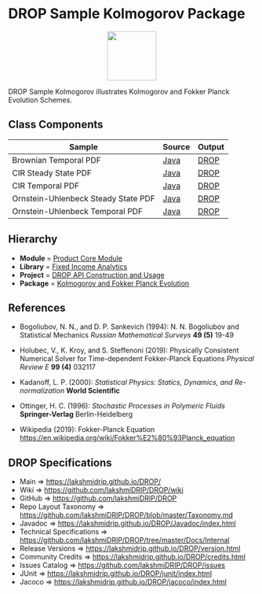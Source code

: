 # DROP Sample Kolmogorov Package

<p align="center"><img src="https://github.com/lakshmiDRIP/DROP/blob/master/DRIP_Logo.gif?raw=true" width="100"></p>

DROP Sample Kolmogorov illustrates Kolmogorov and Fokker Planck Evolution Schemes.


## Class Components

 |     Sample     | Source | Output |
 |----------------|--------|--------|
 | Brownian Temporal PDF | [Java](https://github.com/lakshmiDRIP/DROP/tree/master/src/main/java/org/drip/sample/kolmogorov/BrownianTemporalPDF.java) | [DROP](https://github.com/lakshmiDRIP/DROP/blob/master/drop/org/drip/sample/kolmogorov/BrownianTemporalPDF.drop) |
 | CIR Steady State PDF | [Java](https://github.com/lakshmiDRIP/DROP/tree/master/src/main/java/org/drip/sample/kolmogorov/CIRSteadyStatePDF.java) | [DROP](https://github.com/lakshmiDRIP/DROP/blob/master/drop/org/drip/sample/kolmogorov/CIRSteadyStatePDF.drop) |
 | CIR Temporal PDF | [Java](https://github.com/lakshmiDRIP/DROP/tree/master/src/main/java/org/drip/sample/kolmogorov/CIRTemporalPDF.java) | [DROP](https://github.com/lakshmiDRIP/DROP/blob/master/drop/org/drip/sample/kolmogorov/CIRTemporalPDF.drop) |
 | Ornstein-Uhlenbeck Steady State PDF | [Java](https://github.com/lakshmiDRIP/DROP/tree/master/src/main/java/org/drip/sample/kolmogorov/OrnsteinUhlenbeckSteadyStatePDF.java) | [DROP](https://github.com/lakshmiDRIP/DROP/blob/master/drop/org/drip/sample/kolmogorov/OrnsteinUhlenbeckSteadyStatePDF.drop) |
 | Ornstein-Uhlenbeck Temporal PDF | [Java](https://github.com/lakshmiDRIP/DROP/tree/master/src/main/java/org/drip/sample/kolmogorov/OrnsteinUhlenbeckTemporalPDF.java) | [DROP](https://github.com/lakshmiDRIP/DROP/blob/master/drop/org/drip/sample/kolmogorov/OrnsteinUhlenbeckTemporalPDF.drop) |


## Hierarchy

 <ul>
	<li><b>Module </b> = <a href = "https://github.com/lakshmiDRIP/DROP/tree/master/ProductCore.md">Product Core Module</a></li>
	<li><b>Library</b> = <a href = "https://github.com/lakshmiDRIP/DROP/tree/master/FixedIncomeAnalyticsLibrary.md">Fixed Income Analytics</a></li>
	<li><b>Project</b> = <a href = "https://github.com/lakshmiDRIP/DROP/tree/master/src/main/java/org/drip/sample/README.md">DROP API Construction and Usage</a></li>
	<li><b>Package</b> = <a href = "https://github.com/lakshmiDRIP/DROP/tree/master/src/main/java/org/drip/dynamics/lmm/README.md">Kolmogorov and Fokker Planck Evolution</a></li>
 </ul>


## References

 * Bogoliubov, N. N., and D. P. Sankevich (1994): N. N. Bogoliubov and Statistical Mechanics <i>Russian Mathematical Surveys</i> <b>49 (5)</b> 19-49

 * Holubec, V., K. Kroy, and S. Steffenoni (2019): Physically Consistent Numerical Solver for Time-dependent Fokker-Planck Equations <i>Physical Review E</i> <b>99 (4)</b> 032117

 * Kadanoff, L. P. (2000): <i>Statistical Physics: Statics, Dynamics, and Re-normalization</i> <b>World Scientific</b>

 * Ottinger, H. C. (1996): <i>Stochastic Processes in Polymeric Fluids</i> <b>Springer-Verlag</b> Berlin-Heidelberg

 * Wikipedia (2019): Fokker-Planck Equation https://en.wikipedia.org/wiki/Fokker%E2%80%93Planck_equation


## DROP Specifications

 * Main                     => https://lakshmidrip.github.io/DROP/
 * Wiki                     => https://github.com/lakshmiDRIP/DROP/wiki
 * GitHub                   => https://github.com/lakshmiDRIP/DROP
 * Repo Layout Taxonomy     => https://github.com/lakshmiDRIP/DROP/blob/master/Taxonomy.md
 * Javadoc                  => https://lakshmidrip.github.io/DROP/Javadoc/index.html
 * Technical Specifications => https://github.com/lakshmiDRIP/DROP/tree/master/Docs/Internal
 * Release Versions         => https://lakshmidrip.github.io/DROP/version.html
 * Community Credits        => https://lakshmidrip.github.io/DROP/credits.html
 * Issues Catalog           => https://github.com/lakshmiDRIP/DROP/issues
 * JUnit                    => https://lakshmidrip.github.io/DROP/junit/index.html
 * Jacoco                   => https://lakshmidrip.github.io/DROP/jacoco/index.html

